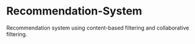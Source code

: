 # Recommendation-System
Recommendation system using content-based filtering and collaborative filtering.
